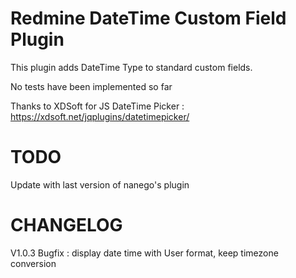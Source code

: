 Redmine DateTime Custom Field Plugin
======================

This plugin adds DateTime Type to standard custom fields.

No tests have been implemented so far

Thanks to XDSoft for JS DateTime Picker :
https://xdsoft.net/jqplugins/datetimepicker/

# TODO

Update with last version of nanego's plugin

# CHANGELOG

V1.0.3 Bugfix : display date time with User format, keep timezone conversion
